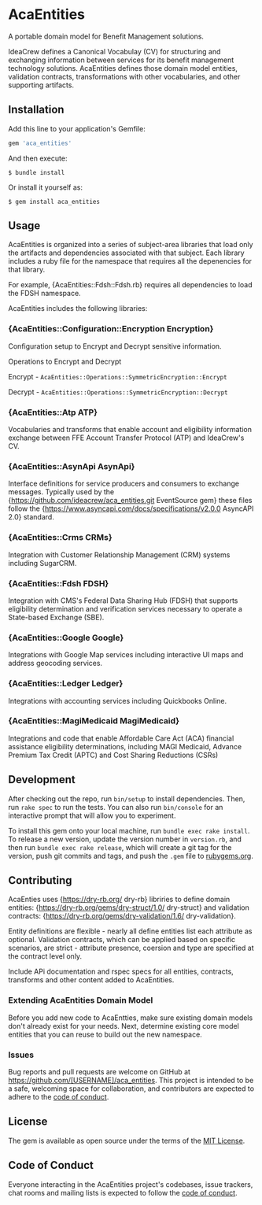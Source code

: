 # AcaEntities

A portable domain model for Benefit Management solutions.

IdeaCrew defines a Canonical Vocabulay (CV) for structuring and
exchanging information between services for its benefit management
technology solutions. AcaEntities defines those domain model entities,
validation contracts, transformations with other vocabularies, and
other supporting artifacts.

## Installation

Add this line to your application's Gemfile:

```ruby
gem 'aca_entities'
```

And then execute:

    $ bundle install

Or install it yourself as:

    $ gem install aca_entities

## Usage

AcaEntities is organized into a series of subject-area libraries that load only
the artifacts and dependencies associated with that subject. Each library includes
a ruby file for the namespace that requires all the depenencies for that library.

For example, {AcaEntities::Fdsh::Fdsh.rb} requires all dependencies to load the
FDSH namespace.

AcaEntities includes the following libraries:

### {AcaEntities::Configuration::Encryption Encryption}

Configuration setup to Encrypt and Decrypt sensitive information.

Operations to Encrypt and Decrypt

Encrypt - `AcaEntities::Operations::SymmetricEncryption::Encrypt`

Decrypt - `AcaEntities::Operations::SymmetricEncryption::Decrypt`

### {AcaEntities::Atp ATP}

Vocabularies and transforms that enable account and eligibility information exchange
between FFE Account Transfer Protocol (ATP) and IdeaCrew's CV.

### {AcaEntities::AsynApi AsynApi}

Interface definitions for service producers and consumers to exchange messages.
Typically used by the {https://github.com/ideacrew/aca_entities.git EventSource gem}
these files follow the {https://www.asyncapi.com/docs/specifications/v2.0.0 AsyncAPI 2.0} standard.

### {AcaEntities::Crms CRMs}

Integration with Customer Relationship Management (CRM) systems including SugarCRM.

### {AcaEntities::Fdsh FDSH}

Integration with CMS's Federal Data Sharing Hub (FDSH) that supports
eligibility determination and verification services necessary to operate a
State-based Exchange (SBE).

### {AcaEntities::Google Google}

Integrations with Google Map services including interactive UI maps and
address geocoding services.

### {AcaEntities::Ledger Ledger}

Integrations with accounting services including Quickbooks Online.

### {AcaEntities::MagiMedicaid MagiMedicaid}

Integrations and code that enable Affordable Care Act (ACA) financial
assistance eligibility determinations, including MAGI Medicaid, Advance
Premium Tax Credit (APTC) and Cost Sharing Reductions (CSRs)

## Development

After checking out the repo, run `bin/setup` to install dependencies. Then, run `rake spec` to run the tests. You can also run `bin/console` for an interactive prompt that will allow you to experiment.

To install this gem onto your local machine, run `bundle exec rake install`. To release a new version, update the version number in `version.rb`, and then run `bundle exec rake release`, which will create a git tag for the version, push git commits and tags, and push the `.gem` file to [rubygems.org](https://rubygems.org).

## Contributing

AcaEnties uses {https://dry-rb.org/ dry-rb} libriries to define domain entities:
{https://dry-rb.org/gems/dry-struct/1.0/ dry-struct} and validation contracts:
{https://dry-rb.org/gems/dry-validation/1.6/ dry-validation}.

Entity definitions are flexible - nearly all define entities list each attribute as optional. Validation contracts, which can be applied based on specific scenarios,
are strict - attribute presence, coersion and type are specified at the contract
level only.

Include APi documentation and rspec specs for all entities, contracts, transforms
and other content added to AcaEntities.

### Extending AcaEntities Domain Model

Before you add new code to AcaEntties, make sure existing domain models don't already
exist for your needs. Next, determine existing core model entities that you can reuse to build out the new namespace.

### Issues

Bug reports and pull requests are welcome on GitHub at https://github.com/[USERNAME]/aca_entities. This project is intended to be a safe, welcoming space for collaboration, and contributors are expected to adhere to the [code of conduct](https://github.com/[USERNAME]/aca_entities/blob/master/CODE_OF_CONDUCT.md).

## License

The gem is available as open source under the terms of the [MIT License](https://opensource.org/licenses/MIT).

## Code of Conduct

Everyone interacting in the AcaEntities project's codebases, issue trackers, chat rooms and mailing lists is expected to follow the [code of conduct](https://github.com/[USERNAME]/aca_entities/blob/master/CODE_OF_CONDUCT.md).
